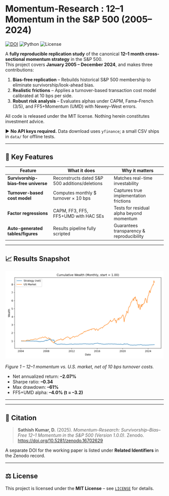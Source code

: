 # Momentum-Research : 12–1 Momentum in the S&P 500 (2005–2024)

[![DOI](https://zenodo.org/badge/1018743111.svg)](https://doi.org/10.5281/zenodo.16702629)   ![Python](https://img.shields.io/badge/python-3.11-blue.svg)  ![License](https://img.shields.io/badge/license-MIT-green.svg)  

A **fully reproducible replication study** of the canonical **12–1 month cross-sectional momentum strategy** in the S&P 500.  
This project covers **January 2005 – December 2024**, and makes three contributions:

1. **Bias-free replication** – Rebuilds historical S&P 500 membership to eliminate survivorship/look-ahead bias.  
2. **Realistic frictions** – Applies a turnover-based transaction cost model calibrated at 10 bps per side.  
3. **Robust risk analysis** – Evaluates alphas under CAPM, Fama–French (3/5), and FF5+Momentum (UMD) with Newey–West errors.  

All code is released under the MIT license. Nothing herein constitutes investment advice.  

▶ **No API keys required.** Data download uses `yfinance`; a small CSV ships in `data/` for offline tests.  

---

## 🔑 Key Features

| Feature | What it does | Why it matters |
|---------|--------------|----------------|
| **Survivorship-bias–free universe** | Reconstructs dated S&P 500 additions/deletions | Matches real-time investability |
| **Turnover-based cost model** | Computes monthly $ turnover × 10 bps | Captures true implementation frictions |
| **Factor regressions** | CAPM, FF3, FF5, FF5+UMD with HAC SEs | Tests for residual alpha beyond momentum |
| **Auto-generated tables/figures** | Results pipeline fully scripted | Guarantees transparency & reproducibility |

---

## 📈 Results Snapshot

<p align="center">
  <img src="figures/equity_curve.png" width="600" alt="Equity curve">
</p>

*Figure 1 – 12–1 momentum vs. U.S. market, net of 10 bps turnover costs.*  

- Net annualized return: **–2.07%**  
- Sharpe ratio: **–0.34**  
- Max drawdown: **–61%**  
- FF5+UMD alpha: **–4.0% (t = –3.2)**  

---

---

## 📖 Citation

> **Sathish Kumar, D.** (2025). _Momentum-Research: Survivorship–Bias–Free 12–1 Momentum in the S&P 500 (Version 1.0.0)_. Zenodo. https://doi.org/10.5281/zenodo.16702629  

A separate DOI for the working paper is listed under **Related Identifiers** in the Zenodo record.  

---

## ⚖️ License

This project is licensed under the **MIT License** – see [`LICENSE`](LICENSE) for details.  

